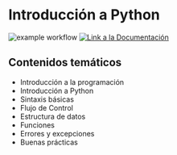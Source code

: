 # Introducción a Python

![example workflow](https://github.com/fralfaro/python_intro/actions/workflows/documentation.yml/badge.svg)
<a href="https://fralfaro.github.io/python_intro/"><img alt="Link a la Documentación" src="https://img.shields.io/badge/docs-link-brightgreen"></a>


## Contenidos temáticos

* Introducción a la programación
* Introducción a Python
* Sintaxis básicas
* Flujo de Control
* Estructura de datos
* Funciones
* Errores y excepciones
* Buenas prácticas



